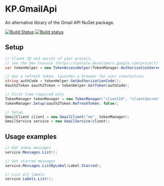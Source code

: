 # KP.GmailApi
An alternative library of the Gmail API NuGet package.

[![Build Status](https://travis-ci.org/kpstolk/Gmail-Api.svg)](https://travis-ci.org/kpstolk/Gmail-Api)
[![Build status](https://ci.appveyor.com/api/projects/status/tqv09fs3fo9a37t0?svg=true)](https://ci.appveyor.com/project/kpstolk/gmail-api)


## Setup
``` csharp
// Client ID and secret of your project,
// see the Dev Console (https://console.developers.google.com/project)
var tokenHelper = new TokenAccessHelper(TokenManager.AuthorizationServerUrl, "clientId", "clientSecret");

// Get a refresh token, launches a browser for user interaction:
string authCode = tokenHelper.GetAuthorizationCode();
Oauth2Token oauth2Token = tokenHelper.GetToken(authCode);

// First time required only
TokenManager tokenManager = new TokenManager("clientId", "clientSecret");
tokenManager.Setup(oauth2Token.RefreshToken, false);

// Setup
GmailClient client = new GmailClient("me", tokenManager);
GmailService service = new GmailService(client);
```

## Usage examples
``` csharp
// Get inbox messages
service.Messages.List();

// Get starred messages
service.Messages.ListByLabel(Label.Starred);

// List all labels
service.Labels.List();
```

